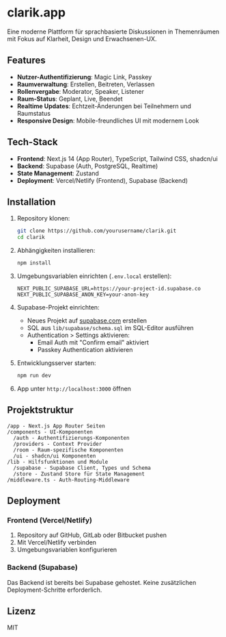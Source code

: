 # clarik.app

Eine moderne Plattform für sprachbasierte Diskussionen in Themenräumen mit Fokus auf Klarheit, Design und Erwachsenen-UX.

## Features

- **Nutzer-Authentifizierung**: Magic Link, Passkey
- **Raumverwaltung**: Erstellen, Beitreten, Verlassen
- **Rollenvergabe**: Moderator, Speaker, Listener
- **Raum-Status**: Geplant, Live, Beendet
- **Realtime Updates**: Echtzeit-Änderungen bei Teilnehmern und Raumstatus
- **Responsive Design**: Mobile-freundliches UI mit modernem Look

## Tech-Stack

- **Frontend**: Next.js 14 (App Router), TypeScript, Tailwind CSS, shadcn/ui
- **Backend**: Supabase (Auth, PostgreSQL, Realtime)
- **State Management**: Zustand
- **Deployment**: Vercel/Netlify (Frontend), Supabase (Backend)

## Installation

1. Repository klonen:
   ```bash
   git clone https://github.com/yourusername/clarik.git
   cd clarik
   ```

2. Abhängigkeiten installieren:
   ```bash
   npm install
   ```

3. Umgebungsvariablen einrichten (`.env.local` erstellen):
   ```
   NEXT_PUBLIC_SUPABASE_URL=https://your-project-id.supabase.co
   NEXT_PUBLIC_SUPABASE_ANON_KEY=your-anon-key
   ```

4. Supabase-Projekt einrichten:
   - Neues Projekt auf [supabase.com](https://supabase.com) erstellen
   - SQL aus `lib/supabase/schema.sql` im SQL-Editor ausführen
   - Authentication > Settings aktivieren: 
     - Email Auth mit "Confirm email" aktiviert
     - Passkey Authentication aktivieren

5. Entwicklungsserver starten:
   ```bash
   npm run dev
   ```

6. App unter `http://localhost:3000` öffnen

## Projektstruktur

```
/app - Next.js App Router Seiten
/components - UI-Komponenten
  /auth - Authentifizierungs-Komponenten
  /providers - Context Provider
  /room - Raum-spezifische Komponenten
  /ui - shadcn/ui Komponenten
/lib - Hilfsfunktionen und Module
  /supabase - Supabase Client, Types und Schema
  /store - Zustand Store für State Management
/middleware.ts - Auth-Routing-Middleware
```

## Deployment

### Frontend (Vercel/Netlify)

1. Repository auf GitHub, GitLab oder Bitbucket pushen
2. Mit Vercel/Netlify verbinden
3. Umgebungsvariablen konfigurieren

### Backend (Supabase)

Das Backend ist bereits bei Supabase gehostet. Keine zusätzlichen Deployment-Schritte erforderlich.

## Lizenz

MIT